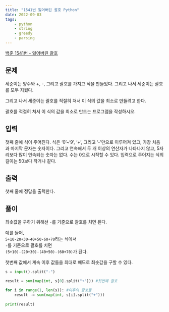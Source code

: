 ```yaml
---
title: "1541번 잃어버린 괄호 Python"
date: 2022-09-03
tags: 
    - python
    - string
    - greedy
    - parsing
---
```


  

[백준 1541번 - 잃어버린 괄호](https://www.acmicpc.net/problem/1541)

  

## 문제

세준이는 양수와 +, -, 그리고 괄호를 가지고 식을 만들었다. 그리고 나서 세준이는 괄호를 모두 지웠다.  

그리고 나서 세준이는 괄호를 적절히 쳐서 이 식의 값을 최소로 만들려고 한다.

괄호를 적절히 쳐서 이 식의 값을 최소로 만드는 프로그램을 작성하시오.


## 입력

첫째 줄에 식이 주어진다. 식은 ‘0’~‘9’, ‘+’, 그리고 ‘-’만으로 이루어져 있고, 가장 처음과 마지막 문자는 숫자이다. 그리고 연속해서 두 개 이상의 연산자가 나타나지 않고, 5자리보다 많이 연속되는 숫자는 없다. 수는 0으로 시작할 수 있다. 입력으로 주어지는 식의 길이는 50보다 작거나 같다.

  

## 출력

첫째 줄에 정답을 출력한다.

  

## 풀이

최솟값을 구하기 위해선 `-`를 기준으로 괄호를 치면 된다.  
  
예를 들어,  
`5+10-20+30-40+50-60+70`라는 식에서   
`-`를 기준으로 괄호를 치면   
`(5+10)-(20+30)-(40+50)-(60+70)`가 된다.  
  
첫번째 값에서 계속 이후 값들을 최대로 빼므로 최솟값을 구할 수 있다. 

```python
s = input().split("-")

result = sum(map(int, s[0].split("+"))) #첫번째 괄호

for i in range(1, len(s)): #이후의 괄호들
    result -= sum(map(int, s[i].split("+")))
        
print(result)
```